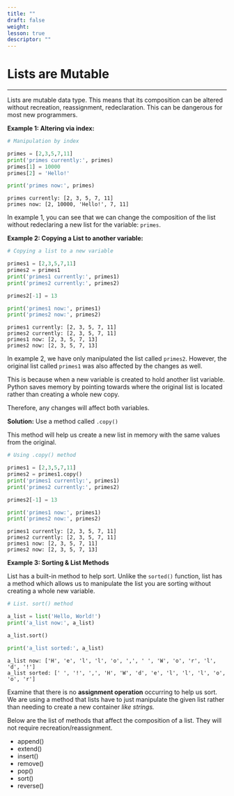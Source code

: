 ```yaml
---
title: ""
draft: false
weight:
lesson: true
descriptor: ""
---
```


# Lists are Mutable
---

Lists are mutable data type. This means that its composition can be altered without recreation, reassignment, redeclaration. This can be dangerous for most new programmers.

__Example 1: Altering via index:__


```python
# Manipulation by index

primes = [2,3,5,7,11]
print('primes currently:', primes)
primes[1] = 10000
primes[2] = 'Hello!'

print('primes now:', primes)
```

    primes currently: [2, 3, 5, 7, 11]
    primes now: [2, 10000, 'Hello!', 7, 11]


In example 1, you can see that we can change the composition of the list without redeclaring a new list for the variable: ```primes```.

__Example 2: Copying a List to another variable:__


```python
# Copying a list to a new variable

primes1 = [2,3,5,7,11]
primes2 = primes1
print('primes1 currently:', primes1)
print('primes2 currently:', primes2)

primes2[-1] = 13

print('primes1 now:', primes1)
print('primes2 now:', primes2)
```

    primes1 currently: [2, 3, 5, 7, 11]
    primes2 currently: [2, 3, 5, 7, 11]
    primes1 now: [2, 3, 5, 7, 13]
    primes2 now: [2, 3, 5, 7, 13]


In example 2, we have only manipulated the list called ```primes2```. However, the original list called ```primes1``` was also affected by the changes as well. 

This is because when a new variable is created to hold another list variable. Python saves memory by pointing towards where the original list is located rather than creating a whole new copy.

Therefore, any changes will affect both variables.

__Solution:__ Use a method called ```.copy()```

This method will help us create a new list in memory with the same values from the original.


```python
# Using .copy() method

primes1 = [2,3,5,7,11]
primes2 = primes1.copy() 
print('primes1 currently:', primes1)
print('primes2 currently:', primes2)

primes2[-1] = 13

print('primes1 now:', primes1)
print('primes2 now:', primes2)
```

    primes1 currently: [2, 3, 5, 7, 11]
    primes2 currently: [2, 3, 5, 7, 11]
    primes1 now: [2, 3, 5, 7, 11]
    primes2 now: [2, 3, 5, 7, 13]


__Example 3: Sorting & List Methods__

List has a built-in method to help sort. Unlike the ```sorted()``` function, list has a method which allows us to manipulate the list you are sorting without creating a whole new variable.


```python
# List. sort() method

a_list = list('Hello, World!')
print('a_list now:', a_list)

a_list.sort()

print('a_list sorted:', a_list)
```

    a_list now: ['H', 'e', 'l', 'l', 'o', ',', ' ', 'W', 'o', 'r', 'l', 'd', '!']
    a_list sorted: [' ', '!', ',', 'H', 'W', 'd', 'e', 'l', 'l', 'l', 'o', 'o', 'r']


Examine that there is no __assignment operation__ occurring to help us sort. We are using a method that lists have to just manipulate the given list rather than needing to create a new container _like strings._

Below are the list of methods that affect the composition of a list. They will not require recreation/reassignment.
- append()
- extend()
- insert()
- remove()
- pop()
- sort()
- reverse()
